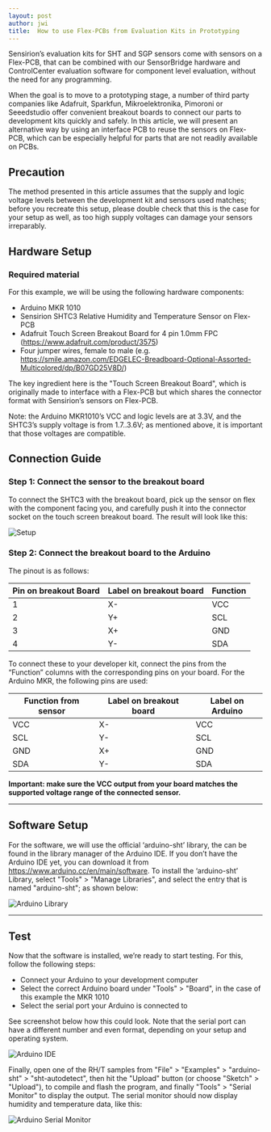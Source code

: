 ```yaml
---
layout: post
author: jwi
title:  How to use Flex-PCBs from Evaluation Kits in Prototyping
---
```

Sensirion’s evaluation kits for SHT and SGP sensors come with sensors on a Flex-PCB, that can be combined with our SensorBridge hardware and ControlCenter evaluation software for component level evaluation, without the need for any programming.

When the goal is to move to a prototyping stage, a number of third party companies like Adafruit, Sparkfun, Mikroelektronika, Pimoroni or Seeedstudio offer convenient breakout boards to connect our parts to development kits quickly and safely. In this article, we will present an alternative way by using an interface PCB to reuse the sensors on Flex-PCB, which can be especially helpful for parts that are not readily available on PCBs.

## Precaution
The method presented in this article assumes that the supply and logic voltage levels between the development kit and sensors used matches; before you recreate this setup, please double check that this is the case for your setup as well, as too high supply voltages can damage your sensors irreparably.

## Hardware Setup
### Required material
For this example, we will be using the following hardware components:

- Arduino MKR 1010
- Sensirion SHTC3 Relative Humidity and Temperature Sensor on Flex-PCB
- Adafruit Touch Screen Breakout Board for 4 pin 1.0mm FPC (https://www.adafruit.com/product/3575)
- Four jumper wires, female to male (e.g. https://smile.amazon.com/EDGELEC-Breadboard-Optional-Assorted-Multicolored/dp/B07GD25V8D/)

The key ingredient here is the "Touch Screen Breakout Board", which is originally made to interface with a Flex-PCB but which shares the connector format with Sensirion’s sensors on Flex-PCB.

Note: the Arduino MKR1010’s VCC and logic levels are at 3.3V, and the SHTC3’s supply voltage is from 1.7..3.6V; as mentioned above, it is important that those voltages are compatible.

## Connection Guide
### Step 1: Connect the sensor to the breakout board

To connect the SHTC3 with the breakout board, pick up the sensor on flex with the component facing you, and carefully push it into the connector socket on the touch screen breakout board. The result will look like this:

![Setup](https://developer.sensirion.com/images/sensirion-labs20-image-1-50.png)


### Step 2: Connect the breakout board to the Arduino

The pinout is as follows:

| Pin on breakout Board | Label on breakout board | Function |
|-----------------------|-------------------------|----------|
| 1 | X- | VCC |
| 2 | Y+ | SCL |
| 3 | X+ | GND |
| 4 | Y- | SDA |

To connect these to your developer kit, connect the pins from the “Function” columns with the corresponding pins on your board. For the Arduino MKR, the following pins are used:

| Function from sensor | Label on breakout board | Label on Arduino |
|----------------------|-------------------------|------------------|
| VCC | X- | VCC |
| SCL | Y- | SCL |
| GND | X+ | GND |
| SDA | Y- | SDA |


**Important: make sure the VCC output from your board matches the supported voltage range of the connected sensor.**

---

## Software Setup

For the software, we will use the official ‘arduino-sht’ library, the can be found in the library manager of the Arduino IDE. If you don’t have the Arduino IDE yet, you can download it from https://www.arduino.cc/en/main/software. To install the ‘arduino-sht’ Library, select "Tools" > "Manage Libraries", and select the entry that is named "arduino-sht"; as shown below:

![Arduino Library](https://developer.sensirion.com/images/sensirion-labs20-image-2-b6.png)

---

## Test
Now that the software is installed, we’re ready to start testing. For this, follow the following steps:

- Connect your Arduino to your development computer
- Select the correct Arduino board under "Tools" > "Board", in the case of this example the MKR 1010
- Select the serial port your Arduino is connected to

See screenshot below how this could look. Note that the serial port can have a different number and even format, depending on your setup and operating system.

![Arduino IDE](https://developer.sensirion.com/images/sensirion-labs20-image-3-76.png)


Finally, open one of the RH/T samples from "File" > "Examples" > "arduino-sht" > "sht-autodetect", then hit the "Upload" button (or choose "Sketch" > "Upload"), to compile and flash the program, and finally "Tools" > "Serial Monitor" to display the output. The serial monitor should now display humidity and temperature data, like this:

![Arduino Serial Monitor](https://developer.sensirion.com/images/sensirion-labs20-image-4-49.png)

